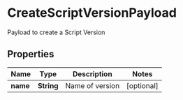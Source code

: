 

# CreateScriptVersionPayload

Payload to create a Script Version

## Properties

Name | Type | Description | Notes
------------ | ------------- | ------------- | -------------
**name** | **String** | Name of version |  [optional]



